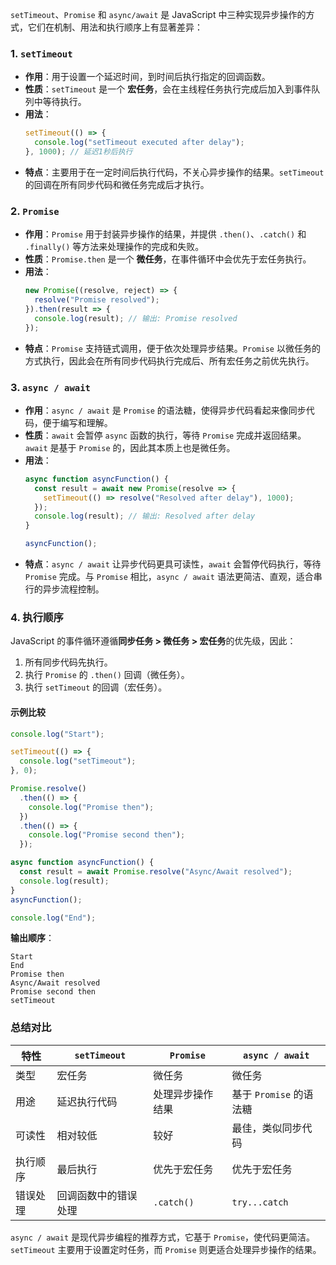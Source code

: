 `setTimeout`、`Promise` 和 `async/await` 是 JavaScript 中三种实现异步操作的方式，它们在机制、用法和执行顺序上有显著差异：

### 1. `setTimeout`

- **作用**：用于设置一个延迟时间，到时间后执行指定的回调函数。
- **性质**：`setTimeout` 是一个 **宏任务**，会在主线程任务执行完成后加入到事件队列中等待执行。
- **用法**：
  ```javascript
  setTimeout(() => {
    console.log("setTimeout executed after delay");
  }, 1000); // 延迟1秒后执行
  ```
- **特点**：主要用于在一定时间后执行代码，不关心异步操作的结果。`setTimeout` 的回调在所有同步代码和微任务完成后才执行。

### 2. `Promise`

- **作用**：`Promise` 用于封装异步操作的结果，并提供 `.then()`、`.catch()` 和 `.finally()` 等方法来处理操作的完成和失败。
- **性质**：`Promise.then` 是一个 **微任务**，在事件循环中会优先于宏任务执行。
- **用法**：
  ```javascript
  new Promise((resolve, reject) => {
    resolve("Promise resolved");
  }).then(result => {
    console.log(result); // 输出: Promise resolved
  });
  ```
- **特点**：`Promise` 支持链式调用，便于依次处理异步结果。`Promise` 以微任务的方式执行，因此会在所有同步代码执行完成后、所有宏任务之前优先执行。

### 3. `async / await`

- **作用**：`async / await` 是 `Promise` 的语法糖，使得异步代码看起来像同步代码，便于编写和理解。
- **性质**：`await` 会暂停 `async` 函数的执行，等待 `Promise` 完成并返回结果。`await` 是基于 `Promise` 的，因此其本质上也是微任务。
- **用法**：
  ```javascript
  async function asyncFunction() {
    const result = await new Promise(resolve => {
      setTimeout(() => resolve("Resolved after delay"), 1000);
    });
    console.log(result); // 输出: Resolved after delay
  }

  asyncFunction();
  ```
- **特点**：`async / await` 让异步代码更具可读性，`await` 会暂停代码执行，等待 `Promise` 完成。与 `Promise` 相比，`async / await` 语法更简洁、直观，适合串行的异步流程控制。

### 4. 执行顺序

JavaScript 的事件循环遵循**同步任务 > 微任务 > 宏任务**的优先级，因此：

1. 所有同步代码先执行。
2. 执行 `Promise` 的 `.then()` 回调（微任务）。
3. 执行 `setTimeout` 的回调（宏任务）。

#### 示例比较

```javascript
console.log("Start");

setTimeout(() => {
  console.log("setTimeout");
}, 0);

Promise.resolve()
  .then(() => {
    console.log("Promise then");
  })
  .then(() => {
    console.log("Promise second then");
  });

async function asyncFunction() {
  const result = await Promise.resolve("Async/Await resolved");
  console.log(result);
}
asyncFunction();

console.log("End");
```

**输出顺序**：
```
Start
End
Promise then
Async/Await resolved
Promise second then
setTimeout
```

### 总结对比

| 特性     | `setTimeout`         | `Promise`        | `async / await`         |
| -------- | -------------------- | ---------------- | ----------------------- |
| 类型     | 宏任务               | 微任务           | 微任务                  |
| 用途     | 延迟执行代码         | 处理异步操作结果 | 基于 `Promise` 的语法糖 |
| 可读性   | 相对较低             | 较好             | 最佳，类似同步代码      |
| 执行顺序 | 最后执行             | 优先于宏任务     | 优先于宏任务            |
| 错误处理 | 回调函数中的错误处理 | `.catch()`       | `try...catch`           |

`async / await` 是现代异步编程的推荐方式，它基于 `Promise`，使代码更简洁。`setTimeout` 主要用于设置定时任务，而 `Promise` 则更适合处理异步操作的结果。